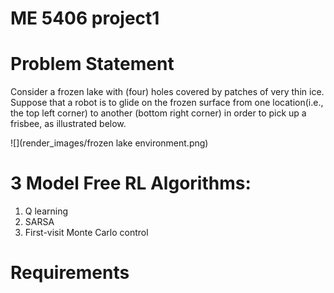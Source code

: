 # ME 5406 project1

# Problem Statement
Consider a frozen lake with (four) holes covered by patches of very thin ice. Suppose that a robot is to glide on the frozen surface from one location(i.e., the top left corner) to another (bottom right corner) in order to pick up a frisbee, as illustrated below.

![](render_images/frozen lake environment.png)
 
# 3 Model Free RL Algorithms:
1. Q learning
2. SARSA
3. First-visit Monte Carlo control

# Requirements
